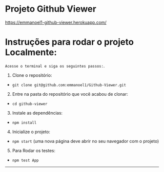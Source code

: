 # Projeto Github Viewer

https://emmanoel1-github-viewer.herokuapp.com/

# Instruções para rodar o projeto Localmente:

`Acesse o terminal e siga os seguintes passos:`.

1. Clone o repositório:

  * `git clone git@github.com:emmanoel1/Github-Viewer.git`
  
2. Entre na pasta do repositório que você acabou de clonar:

  * `cd github-viewer`

3. Instale as dependências:

  * `npm install`

4. Inicialize o projeto:

  * `npm start` (uma nova página deve abrir no seu navegador com o projeto)

5. Para Rodar os testes:

  * `npm test App`

---
